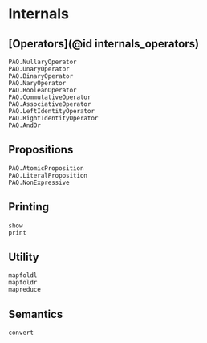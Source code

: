
# Internals

## [Operators](@id internals_operators)

```@docs
PAQ.NullaryOperator
PAQ.UnaryOperator
PAQ.BinaryOperator
PAQ.NaryOperator
PAQ.BooleanOperator
PAQ.CommutativeOperator
PAQ.AssociativeOperator
PAQ.LeftIdentityOperator
PAQ.RightIdentityOperator
PAQ.AndOr
```

## Propositions

```@docs
PAQ.AtomicProposition
PAQ.LiteralProposition
PAQ.NonExpressive
```

## Printing

```@docs
show
print
```

## Utility

```@docs
mapfoldl
mapfoldr
mapreduce
```

## Semantics

```@docs
convert
```
